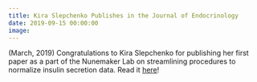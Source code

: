 ```yaml
---
title: Kira Slepchenko Publishes in the Journal of Endocrinology
date: 2019-09-15 00:00:00
image:
---
```


(March, 2019) Congratulations to Kira Slepchenko for publishing her first paper as a part of the Nunemaker Lab on streamlining procedures to normalize insulin secretion data. Read it [here](https://www.ncbi.nlm.nih.gov/pubmed/30870813)\!